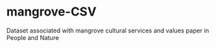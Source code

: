 # mangrove-CSV
Dataset associated with mangrove cultural services and values paper in People and Nature
